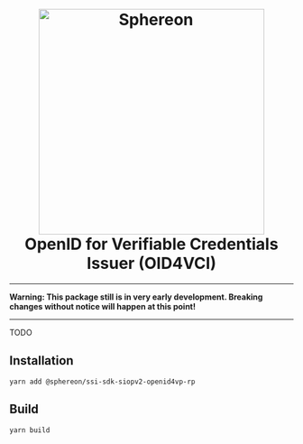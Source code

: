 <!--suppress HtmlDeprecatedAttribute -->
<h1 align="center">
  <br>
  <a href="https://www.sphereon.com"><img src="https://sphereon.com/content/themes/sphereon/assets/img/logo.svg" alt="Sphereon" width="400"></a>
  <br>OpenID for Verifiable Credentials Issuer (OID4VCI)  
  <br>
</h1>

---

**Warning: This package still is in very early development. Breaking changes without notice will happen at this point!**

---

TODO

## Installation

```shell
yarn add @sphereon/ssi-sdk-siopv2-openid4vp-rp
```

## Build

```shell
yarn build
```
